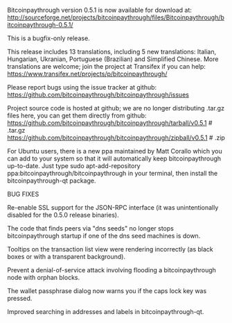 Bitcoinpaythrough version 0.5.1 is now available for download at:
http://sourceforge.net/projects/bitcoinpaythrough/files/Bitcoinpaythrough/bitcoinpaythrough-0.5.1/

This is a bugfix-only release.

This release includes 13 translations, including 5 new translations:
Italian, Hungarian, Ukranian, Portuguese (Brazilian) and Simplified Chinese.
More translations are welcome; join the project at Transifex if you can help:
https://www.transifex.net/projects/p/bitcoinpaythrough/

Please report bugs using the issue tracker at github:
https://github.com/bitcoinpaythrough/bitcoinpaythrough/issues

Project source code is hosted at github; we are no longer
distributing .tar.gz files here, you can get them
directly from github:
https://github.com/bitcoinpaythrough/bitcoinpaythrough/tarball/v0.5.1  # .tar.gz
https://github.com/bitcoinpaythrough/bitcoinpaythrough/zipball/v0.5.1  # .zip

For Ubuntu users, there is a new ppa maintained by Matt Corallo which
you can add to your system so that it will automatically keep
bitcoinpaythrough up-to-date.  Just type
sudo apt-add-repository ppa:bitcoinpaythrough/bitcoinpaythrough
in your terminal, then install the bitcoinpaythrough-qt package.


BUG FIXES

Re-enable SSL support for the JSON-RPC interface (it was unintentionally
disabled for the 0.5.0 release binaries).

The code that finds peers via "dns seeds" no longer stops bitcoinpaythrough startup
if one of the dns seed machines is down.

Tooltips on the transaction list view were rendering incorrectly (as black boxes
or with a transparent background).

Prevent a denial-of-service attack involving flooding a bitcoinpaythrough node with
orphan blocks.

The wallet passphrase dialog now warns you if the caps lock key was pressed.

Improved searching in addresses and labels in bitcoinpaythrough-qt.
